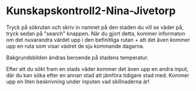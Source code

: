 # Kunskapskontroll2-Nina-Jivetorp

Tryck på sökrutan och skriv in namnet på den staden du vill se väder på, tryck sedan på "search" knappen. 
När du gjort detta, kommer informaton om det nuvarandra värdet upp i den befinitliga rutan + att det även kommer upp en ruta som visar vädret de sju kommande dagarna. 

Bakgrundsbilden ändras beroende på stadens temperatur.

Efter att du sökt fram en stads väder kommer det även upp en andra input, där du kan söka efter en annan stad att jämföra tidigare stad med. Kommer upp en liten beskrivning under inputen vad skillnaderna är! 


